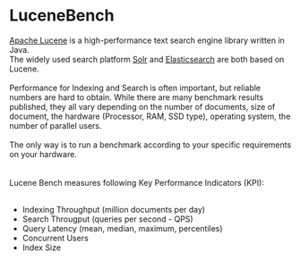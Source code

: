 LuceneBench<br>
========
[Apache Lucene](http://lucene.apache.org/core/) is a high-performance text search engine library written in Java.<br>
The widely used search platform  [Solr](http://lucene.apache.org/solr/) and [Elasticsearch](https://www.elastic.co/de/products/elasticsearch) are both based on Lucene.
<br><br>
Performance for Indexing and Search is often important, but reliable numbers are hard to obtain. 
While there are many benchmark results published, they all vary depending on the number of documents, size of document, the hardware (Processor, RAM, SSD type), operating system, the number of parallel users. 
<br><br>
The only way is to run a benchmark according to your specific requirements on your hardware.
<br><br><br>
Lucene Bench measures following Key Performance Indicators (KPI):
<br><br>
* Indexing Throughput (million documents per day)
* Search Througput (queries per second - QPS)
* Query Latency (mean, median, maximum, percentiles)
* Concurrent Users
* Index Size



